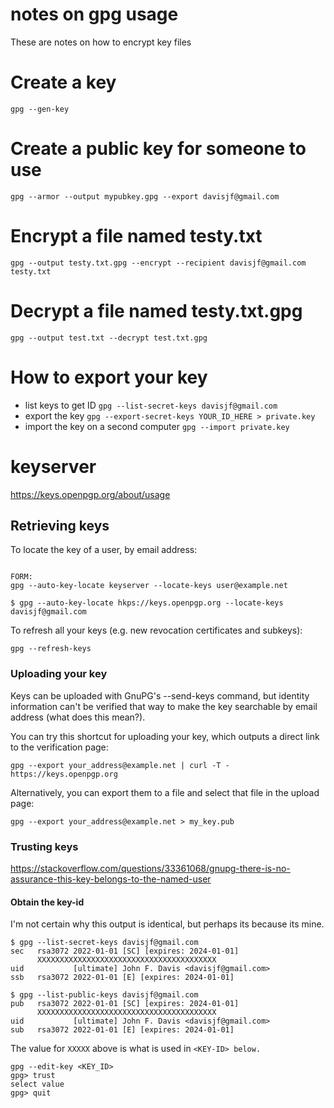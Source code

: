 

# notes on gpg usage

These are notes on how to encrypt key files

# Create a key
`gpg --gen-key`

# Create a public key for someone to use
`gpg --armor --output mypubkey.gpg --export davisjf@gmail.com`

# Encrypt a file named testy.txt
`gpg --output testy.txt.gpg --encrypt --recipient davisjf@gmail.com testy.txt`

# Decrypt a file named testy.txt.gpg
`gpg --output test.txt --decrypt test.txt.gpg`

# How to export your key
* list keys to get ID
`gpg --list-secret-keys davisjf@gmail.com`
*  export the key
`gpg --export-secret-keys YOUR_ID_HERE > private.key`
* import the key on a second computer
`gpg --import private.key`


# keyserver

https://keys.openpgp.org/about/usage

## Retrieving keys

To locate the key of a user, by email address:

```

FORM:
gpg --auto-key-locate keyserver --locate-keys user@example.net

$ gpg --auto-key-locate hkps://keys.openpgp.org --locate-keys davisjf@gmail.com

```

To refresh all your keys (e.g. new revocation certificates and subkeys):

```
gpg --refresh-keys
```

### Uploading your key

Keys can be uploaded with GnuPG's --send-keys command, but identity information can't be verified that way to make the key searchable by email address (what does this mean?).

You can try this shortcut for uploading your key, which outputs a direct link to the verification page:

```
gpg --export your_address@example.net | curl -T - https://keys.openpgp.org
```

Alternatively, you can export them to a file and select that file in the upload page:

```
gpg --export your_address@example.net > my_key.pub
```

### Trusting keys

https://stackoverflow.com/questions/33361068/gnupg-there-is-no-assurance-this-key-belongs-to-the-named-user

#### Obtain the key-id

I'm not certain why this output is identical, but perhaps its because its mine.

```
$ gpg --list-secret-keys davisjf@gmail.com
sec   rsa3072 2022-01-01 [SC] [expires: 2024-01-01]
      XXXXXXXXXXXXXXXXXXXXXXXXXXXXXXXXXXXXXXXX
uid           [ultimate] John F. Davis <davisjf@gmail.com>
ssb   rsa3072 2022-01-01 [E] [expires: 2024-01-01]
```

```
$ gpg --list-public-keys davisjf@gmail.com
pub   rsa3072 2022-01-01 [SC] [expires: 2024-01-01]
      XXXXXXXXXXXXXXXXXXXXXXXXXXXXXXXXXXXXXXXX
uid           [ultimate] John F. Davis <davisjf@gmail.com>
sub   rsa3072 2022-01-01 [E] [expires: 2024-01-01]

```

The value for `XXXXX` above is what is used in `<KEY-ID> below.`

```
gpg --edit-key <KEY_ID>
gpg> trust
select value
gpg> quit
```


